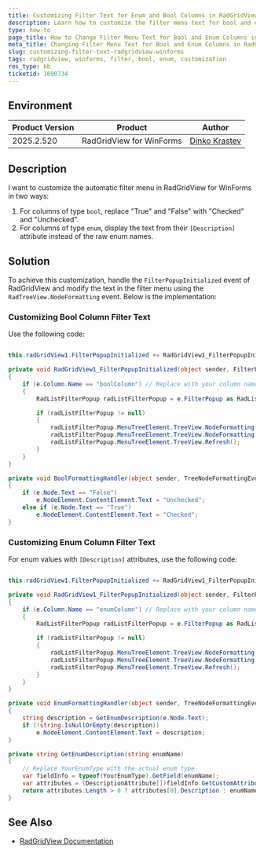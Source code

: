 ```yaml
---
title: Customizing Filter Text for Enum and Bool Columns in RadGridView
description: Learn how to customize the filter menu text for bool and enum columns in RadGridView for WinForms, replacing default values with user-friendly labels.
type: how-to
page_title: How to Change Filter Menu Text for Bool and Enum Columns in RadGridView
meta_title: Changing Filter Menu Text for Bool and Enum Columns in RadGridView
slug: customizing-filter-text-radgridview-winforms
tags: radgridview, winforms, filter, bool, enum, customization
res_type: kb
ticketid: 1690734
---
```


## Environment

|Product Version|Product|Author|
|----|----|----|
|2025.2.520|RadGridView for WinForms|[Dinko Krastev](https://www.telerik.com/blogs/author/dinko-krastev)|

## Description

I want to customize the automatic filter menu in RadGridView for WinForms in two ways:

1. For columns of type `bool`, replace "True" and "False" with "Checked" and "Unchecked".
2. For columns of type `enum`, display the text from their `[Description]` attribute instead of the raw enum names.

## Solution

To achieve this customization, handle the `FilterPopupInitialized` event of RadGridView and modify the text in the filter menu using the `RadTreeView.NodeFormatting` event. Below is the implementation:

### Customizing Bool Column Filter Text

Use the following code:

````C#

this.radGridView1.FilterPopupInitialized += RadGridView1_FilterPopupInitialized;   

private void RadGridView1_FilterPopupInitialized(object sender, FilterPopupInitializedEventArgs e)
{
    if (e.Column.Name == "boolColumn") // Replace with your column name
    {
        RadListFilterPopup radListFilterPopup = e.FilterPopup as RadListFilterPopup;

        if (radListFilterPopup != null)
        {
            radListFilterPopup.MenuTreeElement.TreeView.NodeFormatting -= BoolFormattingHandler;
            radListFilterPopup.MenuTreeElement.TreeView.NodeFormatting += BoolFormattingHandler;
            radListFilterPopup.MenuTreeElement.TreeView.Refresh();
        }
    }
}

private void BoolFormattingHandler(object sender, TreeNodeFormattingEventArgs e)
{
    if (e.Node.Text == "False")
        e.NodeElement.ContentElement.Text = "Unchecked";
    else if (e.Node.Text == "True")
        e.NodeElement.ContentElement.Text = "Checked";
}

````

### Customizing Enum Column Filter Text

For enum values with `[Description]` attributes, use the following code:

````C#

this.radGridView1.FilterPopupInitialized += RadGridView1_FilterPopupInitialized;

private void RadGridView1_FilterPopupInitialized(object sender, FilterPopupInitializedEventArgs e)
{
    if (e.Column.Name == "enumColumn") // Replace with your column name
    {
        RadListFilterPopup radListFilterPopup = e.FilterPopup as RadListFilterPopup;

        if (radListFilterPopup != null)
        {
            radListFilterPopup.MenuTreeElement.TreeView.NodeFormatting -= EnumFormattingHandler;
            radListFilterPopup.MenuTreeElement.TreeView.NodeFormatting += EnumFormattingHandler;
            radListFilterPopup.MenuTreeElement.TreeView.Refresh();
        }
    }
}

private void EnumFormattingHandler(object sender, TreeNodeFormattingEventArgs e)
{
    string description = GetEnumDescription(e.Node.Text);
    if (!string.IsNullOrEmpty(description))
        e.NodeElement.ContentElement.Text = description;
}

private string GetEnumDescription(string enumName)
{
    // Replace YourEnumType with the actual enum type
    var fieldInfo = typeof(YourEnumType).GetField(enumName);
    var attributes = (DescriptionAttribute[])fieldInfo.GetCustomAttributes(typeof(DescriptionAttribute), false);
    return attributes.Length > 0 ? attributes[0].Description : enumName;
}

````

## See Also

- [RadGridView Documentation](https://docs.telerik.com/devtools/winforms/controls/gridview/overview)
